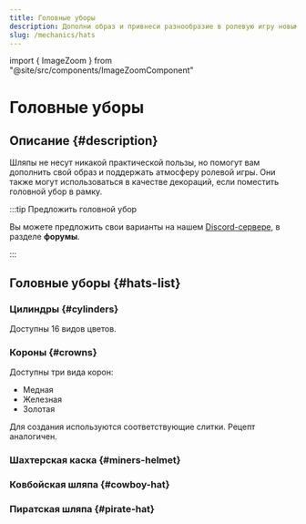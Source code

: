 ```yaml
---
title: Головные уборы
description: Дополни образ и привнеси разнообразие в ролевую игру новыми головными уборами на сервере Hardshard.
slug: /mechanics/hats
---
```


import { ImageZoom } from "@site/src/components/ImageZoomComponent"

# Головные уборы

<ImageZoom
  src="/img/mechanics/hats/novie-shlyapi-na-hardshard.png"
  alt="Новые головные уборы на Hardshard"
/>

## Описание {#description}

Шляпы не несут никакой практической пользы, но помогут вам дополнить свой образ и поддержать атмосферу ролевой игры. Они также могут использоваться в качестве декораций, если поместить головной убор в рамку.

:::tip Предложить головной убор

Вы можете предложить свои варианты на нашем [Discord-сервере](https://discord.com/invite/huVNRvAjZq), в разделе **форумы**.

:::

## Головные уборы {#hats-list}

### Цилиндры {#cylinders}

Доступны 16 видов цветов.

<ImageZoom
  src="/img/mechanics/hats/cylinder-craft.png"
  alt="Рецепт создания цилиндра"
  description="Рецепт создания цилиндра"
/>

### Короны {#crowns}

Доступны три вида корон:
- Медная
- Железная
- Золотая

Для создания используются соответствующие слитки. Рецепт аналогичен.

<ImageZoom
  src="/img/mechanics/hats/gold-crown-craft.png"
  alt="Рецепт создания золотой короны"
  description="Рецепт создания золотой короны"
/>

### Шахтерская каска {#miners-helmet}

<ImageZoom
  src="/img/mechanics/hats/miners-helmet-craft.png"
  alt="Рецепт создания шахтерской каски"
  description="Рецепт создания шахтерской каски"
/>

### Ковбойская шляпа {#cowboy-hat}

<ImageZoom
  src="/img/mechanics/hats/cowboy-hat-craft.png"
  alt="Рецепт создания ковбойской шляпы"
  description="Рецепт создания ковбойской шляпы"
/>

### Пиратская шляпа {#pirate-hat}

<ImageZoom
  src="/img/mechanics/hats/pirate-hat-craft.png"
  alt="Рецепт создания пиратской шляпы"
  description="Рецепт создания пиратской шляпы"
/>
